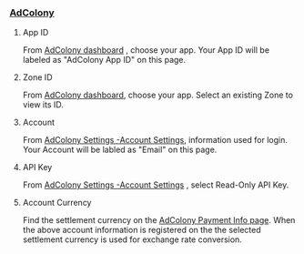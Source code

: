 ###  [AdColony](https://clients.adcolony.com/) 
1.  App ID

    From [AdColony dashboard](https://clients.adcolony.com/apps) , choose your app. Your App ID will be labeled as "AdColony App ID" on this page.
2.  Zone ID

     From [AdColony dashboard](https://dash.applovin.com/zones), choose your app. Select an existing Zone to view its ID.
3. Account 

   From [AdColony Settings -Account Settings](https://clients.adcolony.com/users/edit), information used for login. Your Account will be labled as "Email" on this page.
4. API Key

   From [AdColony Settings -Account Settings](https://clients.adcolony.com/users/edit) , select  Read-Only API Key.

5. Account Currency

     Find the settlement currency on the [AdColony Payment Info page](https://clients.adcolony.com/payment_info/80021). When the above account information is registered  on the the selected settlement currency is used for exchange rate conversion.